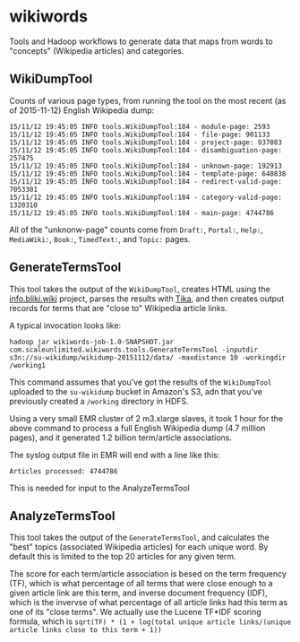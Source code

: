 # wikiwords

Tools and Hadoop workflows to generate data that maps from words to "concepts" (Wikipedia articles) and categories.

WikiDumpTool
-----------

Counts of various page types, from running the tool on the most recent (as of 2015-11-12) English Wikipedia dump:

```
15/11/12 19:45:05 INFO tools.WikiDumpTool:184 - module-page: 2593
15/11/12 19:45:05 INFO tools.WikiDumpTool:184 - file-page: 901133
15/11/12 19:45:05 INFO tools.WikiDumpTool:184 - project-page: 937083
15/11/12 19:45:05 INFO tools.WikiDumpTool:184 - disambiguation-page: 257475
15/11/12 19:45:05 INFO tools.WikiDumpTool:184 - unknown-page: 192913
15/11/12 19:45:05 INFO tools.WikiDumpTool:184 - template-page: 640838
15/11/12 19:45:05 INFO tools.WikiDumpTool:184 - redirect-valid-page: 7053301
15/11/12 19:45:05 INFO tools.WikiDumpTool:184 - category-valid-page: 1320310
15/11/12 19:45:05 INFO tools.WikiDumpTool:184 - main-page: 4744786
```

All of the "unknonw-page" counts come from `Draft:`, `Portal:`, `Help:`, `MediaWiki:`, `Book:`, `TimedText:`, and `Topic:` pages.

GenerateTermsTool
----------------

This tool takes the output of the `WikiDumpTool`, creates HTML using the [info.bliki.wiki](https://bitbucket.org/axelclk/info.bliki.wiki/wiki/Home) project, parses the results with [Tika](http://tika.apache.org), and then creates output records for terms that are "close to" Wikipedia article links.

A typical invocation looks like:

`hadoop jar wikiwords-job-1.0-SNAPSHOT.jar com.scaleunlimited.wikiwords.tools.GenerateTermsTool -inputdir s3n://su-wikidump/wikidump-20151112/data/ -maxdistance 10 -workingdir /working1`

This command assumes that you've got the results of the `WikiDumpTool` uploaded to the `su-wikidump` bucket in Amazon's S3, adn that you've previously created a `/working` directory in HDFS.

Using a very small EMR cluster of 2 m3.xlarge slaves, it took 1 hour for the above command to process a full English Wikipedia dump (4.7 million pages), and it generated 1.2 billion term/article associations.

The syslog output file in EMR will end with a line like this:

`Articles processed: 4744786`

This is needed for input to the AnalyzeTermsTool

AnalyzeTermsTool
----------------

This tool takes the output of the `GenerateTermsTool`, and calculates the "best" topics (associated Wikipedia articles) for each unique word. By default this is limited to the top 20 articles for any given term.

The score for each term/article association is besed on the term frequency (TF), which is what percentage of all terms that were close enough to a given article link are this term, and inverse document frequency (IDF), which is the invervse of what percentage of all article links had this term as one of its "close terms". We actually use the Lucene TF*IDF scoring formula, which is `sqrt(TF) * (1 + log(total unique article links/(unique article links close to this term + 1))`
